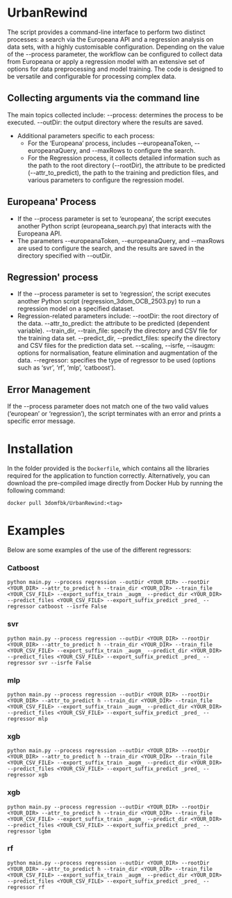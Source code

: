 # UrbanRewind
The script provides a command-line interface to perform two distinct processes: a search via the Europeana API and a regression analysis on data sets, with a highly customisable configuration. Depending on the value of the --process parameter, the workflow can be configured to collect data from Europeana or apply a regression model with an extensive set of options for data preprocessing and model training. The code is designed to be versatile and configurable for processing complex data.

## Collecting arguments via the command line
The main topics collected include:
--process: determines the process to be executed.
--outDir: the output directory where the results are saved.
- Additional parameters specific to each process:
    - For the ‘Europeana’ process, includes --europeanaToken, --europeanaQuery, and --maxRows to configure the search.
    - For the Regression process, it collects detailed information such as the path to the root directory (--rootDir), the attribute to be predicted (--attr_to_predict), the path to the training and prediction files, and various parameters to configure the regression model.

## Europeana' Process
- If the --process parameter is set to ‘europeana’, the script executes another Python script (europeana_search.py) that interacts with the Europeana API.
- The parameters --europeanaToken, --europeanaQuery, and --maxRows are used to configure the search, and the results are saved in the directory specified with --outDir.

## Regression' process
- If the --process parameter is set to ‘regression’, the script executes another Python script (regression_3dom_OCB_2503.py) to run a regression model on a specified dataset.
- Regression-related parameters include:
    --rootDir: the root directory of the data.
    --attr_to_predict: the attribute to be predicted (dependent variable).
    --train_dir, --train_file: specify the directory and CSV file for the training data set.
    --predict_dir, --predict_files: specify the directory and CSV files for the prediction data set.
    --scaling, --isrfe, --isaugm: options for normalisation, feature elimination and augmentation of the data.
    --regressor: specifies the type of regressor to be used (options such as ‘svr’, ‘rf’, ‘mlp’, ‘catboost’).

## Error Management
If the --process parameter does not match one of the two valid values (‘european’ or ‘regression’), the script terminates with an error and prints a specific error message.

# Installation
In the folder provided is the `Dockerfile`, which contains all the libraries required for the application to function correctly. Alternatively, you can download the pre-compiled image directly from Docker Hub by running the following command:

`docker pull 3domfbk/UrbanRewind:<tag>`

# Examples
Below are some examples of the use of the different regressors:

### Catboost
`python main.py --process regression --outDir <YOUR_DIR> --rootDir <YOUR_DIR> --attr_to_predict h --train_dir <YOUR_DIR> --train_file <YOUR_CSV_FILE> --export_suffix_train _augm_ --predict_dir <YOUR_DIR> --predict_files <YOUR_CSV_FILE> --export_suffix_predict _pred_ --regressor catboost --isrfe False`

### svr
`python main.py --process regression --outDir <YOUR_DIR> --rootDir <YOUR_DIR> --attr_to_predict h --train_dir <YOUR_DIR> --train_file <YOUR_CSV_FILE> --export_suffix_train _augm_ --predict_dir <YOUR_DIR> --predict_files <YOUR_CSV_FILE> --export_suffix_predict _pred_ --regressor svr --isrfe False`

### mlp
`python main.py --process regression --outDir <YOUR_DIR> --rootDir <YOUR_DIR> --attr_to_predict h --train_dir <YOUR_DIR> --train_file <YOUR_CSV_FILE> --export_suffix_train _augm_ --predict_dir <YOUR_DIR> --predict_files <YOUR_CSV_FILE> --export_suffix_predict _pred_ --regressor mlp`

### xgb
`python main.py --process regression --outDir <YOUR_DIR> --rootDir <YOUR_DIR> --attr_to_predict h --train_dir <YOUR_DIR> --train_file <YOUR_CSV_FILE> --export_suffix_train _augm_ --predict_dir <YOUR_DIR> --predict_files <YOUR_CSV_FILE> --export_suffix_predict _pred_ --regressor xgb`

### xgb
`python main.py --process regression --outDir <YOUR_DIR> --rootDir <YOUR_DIR> --attr_to_predict h --train_dir <YOUR_DIR> --train_file <YOUR_CSV_FILE> --export_suffix_train _augm_ --predict_dir <YOUR_DIR> --predict_files <YOUR_CSV_FILE> --export_suffix_predict _pred_ --regressor lgbm`

### rf
`python main.py --process regression --outDir <YOUR_DIR> --rootDir <YOUR_DIR> --attr_to_predict h --train_dir <YOUR_DIR> --train_file <YOUR_CSV_FILE> --export_suffix_train _augm_ --predict_dir <YOUR_DIR> --predict_files <YOUR_CSV_FILE> --export_suffix_predict _pred_ --regressor rf`